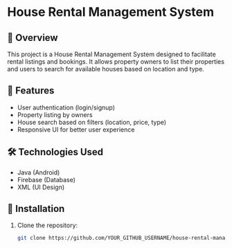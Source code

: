 # House Rental Management System

## 📖 Overview
This project is a House Rental Management System designed to facilitate rental listings and bookings. It allows property owners to list their properties and users to search for available houses based on location and type.

## 🚀 Features
- User authentication (login/signup)
- Property listing by owners
- House search based on filters (location, price, type)
- Responsive UI for better user experience

## 🛠️ Technologies Used
- Java (Android)
- Firebase (Database)
- XML (UI Design)

## 🔧 Installation
1. Clone the repository:
   ```bash
   git clone https://github.com/YOUR_GITHUB_USERNAME/house-rental-management.git
